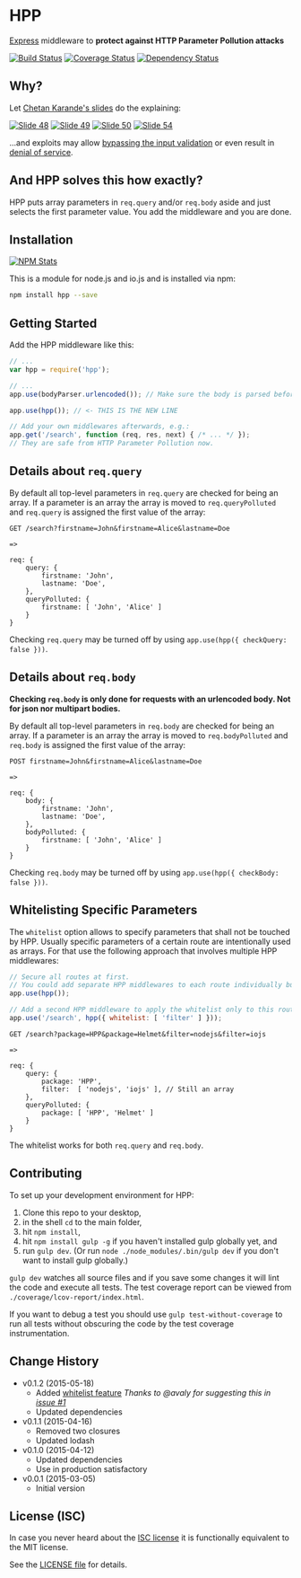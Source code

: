 # HPP

[Express](http://expressjs.com) middleware to **protect against HTTP Parameter Pollution attacks**

[![Build Status](https://travis-ci.org/analog-nico/hpp.svg?branch=master)](https://travis-ci.org/analog-nico/hpp) [![Coverage Status](https://coveralls.io/repos/analog-nico/hpp/badge.png)](https://coveralls.io/r/analog-nico/hpp?branch=master) [![Dependency Status](https://david-dm.org/analog-nico/hpp.svg)](https://david-dm.org/analog-nico/hpp)

## Why?

Let [Chetan Karande's slides](https://speakerdeck.com/ckarande/top-overlooked-security-threats-to-node-dot-js-web-applications?slide=48) do the explaining:

[![Slide 48](img/slide48.jpg)](https://speakerdeck.com/ckarande/top-overlooked-security-threats-to-node-dot-js-web-applications?slide=48)
[![Slide 49](img/slide49.jpg)](https://speakerdeck.com/ckarande/top-overlooked-security-threats-to-node-dot-js-web-applications?slide=49)
[![Slide 50](img/slide50.jpg)](https://speakerdeck.com/ckarande/top-overlooked-security-threats-to-node-dot-js-web-applications?slide=50)
[![Slide 54](img/slide54.jpg)](https://speakerdeck.com/ckarande/top-overlooked-security-threats-to-node-dot-js-web-applications?slide=54)

...and exploits may allow [bypassing the input validation](https://speakerdeck.com/ckarande/top-overlooked-security-threats-to-node-dot-js-web-applications?slide=57) or even result in [denial of service](https://speakerdeck.com/ckarande/top-overlooked-security-threats-to-node-dot-js-web-applications?slide=55).

## And HPP solves this how exactly?

HPP puts array parameters in `req.query` and/or `req.body` aside and just selects the first parameter value. You add the middleware and you are done.

## Installation

[![NPM Stats](https://nodei.co/npm/hpp.png?downloads=true)](https://npmjs.org/package/hpp)

This is a module for node.js and io.js and is installed via npm:

``` bash
npm install hpp --save
```

## Getting Started

Add the HPP middleware like this:

``` js
// ...
var hpp = require('hpp');

// ...
app.use(bodyParser.urlencoded()); // Make sure the body is parsed beforehand.

app.use(hpp()); // <- THIS IS THE NEW LINE

// Add your own middlewares afterwards, e.g.:
app.get('/search', function (req, res, next) { /* ... */ });
// They are safe from HTTP Parameter Pollution now.
```

## Details about `req.query`

By default all top-level parameters in `req.query` are checked for being an array. If a parameter is an array the array is moved to `req.queryPolluted` and `req.query` is assigned the first value of the array:

```
GET /search?firstname=John&firstname=Alice&lastname=Doe

=>

req: {
    query: {
        firstname: 'John',
        lastname: 'Doe',
    },
    queryPolluted: {
        firstname: [ 'John', 'Alice' ]
    }
}
```

Checking `req.query` may be turned off by using `app.use(hpp({ checkQuery: false }))`.

## Details about `req.body`

**Checking `req.body` is only done for requests with an urlencoded body. Not for json nor multipart bodies.**

By default all top-level parameters in `req.body` are checked for being an array. If a parameter is an array the array is moved to `req.bodyPolluted` and `req.body` is assigned the first value of the array:

```
POST firstname=John&firstname=Alice&lastname=Doe

=>

req: {
    body: {
        firstname: 'John',
        lastname: 'Doe',
    },
    bodyPolluted: {
        firstname: [ 'John', 'Alice' ]
    }
}
```

Checking `req.body` may be turned off by using `app.use(hpp({ checkBody: false }))`.

## Whitelisting Specific Parameters

The `whitelist` option allows to specify parameters that shall not be touched by HPP. Usually specific parameters of a certain route are intentionally used as arrays. For that use the following approach that involves multiple HPP middlewares:

``` js
// Secure all routes at first.
// You could add separate HPP middlewares to each route individually but the day will come when you forget to secure a new route.
app.use(hpp());

// Add a second HPP middleware to apply the whitelist only to this route.
app.use('/search', hpp({ whitelist: [ 'filter' ] }));
```

```
GET /search?package=HPP&package=Helmet&filter=nodejs&filter=iojs

=>

req: {
    query: {
        package: 'HPP',
        filter:  [ 'nodejs', 'iojs' ], // Still an array
    },
    queryPolluted: {
        package: [ 'HPP', 'Helmet' ]
    }
}
```

The whitelist works for both `req.query` and `req.body`.

## Contributing

To set up your development environment for HPP:

1. Clone this repo to your desktop,
2. in the shell `cd` to the main folder,
3. hit `npm install`,
4. hit `npm install gulp -g` if you haven't installed gulp globally yet, and
5. run `gulp dev`. (Or run `node ./node_modules/.bin/gulp dev` if you don't want to install gulp globally.)

`gulp dev` watches all source files and if you save some changes it will lint the code and execute all tests. The test coverage report can be viewed from `./coverage/lcov-report/index.html`.

If you want to debug a test you should use `gulp test-without-coverage` to run all tests without obscuring the code by the test coverage instrumentation.

## Change History

- v0.1.2 (2015-05-18)
    - Added [whitelist feature](#whitelisting-specific-parameters)
      *Thanks to @avaly for suggesting this in [issue #1](https://github.com/analog-nico/hpp/issues/1)*
	- Updated dependencies
- v0.1.1 (2015-04-16)
    - Removed two closures
    - Updated lodash
- v0.1.0 (2015-04-12)
    - Updated dependencies
    - Use in production satisfactory
- v0.0.1 (2015-03-05)
    - Initial version

## License (ISC)

In case you never heard about the [ISC license](http://en.wikipedia.org/wiki/ISC_license) it is functionally equivalent to the MIT license.

See the [LICENSE file](LICENSE) for details.
